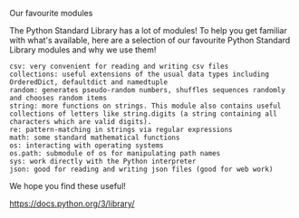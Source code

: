 Our favourite modules

The Python Standard Library has a lot of modules! To help you get familiar with what's available, here are a selection of our favourite Python Standard Library modules and why we use them!

    csv: very convenient for reading and writing csv files
    collections: useful extensions of the usual data types including OrderedDict, defaultdict and namedtuple
    random: generates pseudo-random numbers, shuffles sequences randomly and chooses random items
    string: more functions on strings. This module also contains useful collections of letters like string.digits (a string containing all characters which are valid digits).
    re: pattern-matching in strings via regular expressions
    math: some standard mathematical functions
    os: interacting with operating systems
    os.path: submodule of os for manipulating path names
    sys: work directly with the Python interpreter
    json: good for reading and writing json files (good for web work)

We hope you find these useful!

https://docs.python.org/3/library/
